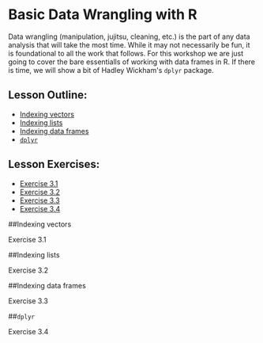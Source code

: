 # Basic Data Wrangling with R

Data wrangling (manipulation, jujitsu, cleaning, etc.) is the part of any data
analysis that will take the most time.  While it may not necessarily be fun, it
is foundational to all the work that follows.  For this workshop we are just 
going to cover the bare essentialls of working with data frames in R.  If there
is time, we will show a bit of Hadley Wickham's `dplyr` package.

## Lesson Outline:

- [Indexing vectors](#indexing-vectors)
- [Indexing lists](#indexing-lists)
- [Indexing data frames](#indexing-data-frames)
- [`dplyr`](#dplyr)

## Lesson Exercises:
- [Exercise 3.1](#exercise-31)
- [Exercise 3.2](#exercise-32)
- [Exercise 3.3](#exercise-33)
- [Exercise 3.4](#exercise-34)

##Indexing vectors

Exercise 3.1

##Indexing lists

Exercise 3.2

##Indexing data frames

Exercise 3.3

##`dplyr`

Exercise 3.4
